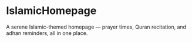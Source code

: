 # IslamicHomepage
 A serene Islamic-themed homepage — prayer times, Quran recitation, and adhan reminders, all in one place.
